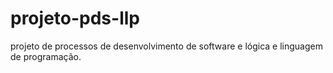 # projeto-pds-llp
projeto de processos de desenvolvimento de software e lógica e linguagem de programação.
